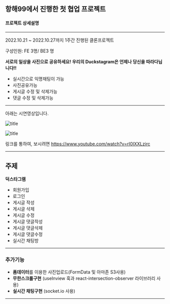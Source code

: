 ## 항해99에서 진행한 첫 협업 프로젝트

#### 프로젝트 상세설명
---
2022.10.21 ~ 2022.10.27까지 1주간 진행된 클론프로젝트

구성인원: FE 3명/ BE3 명

**서로의 일상을 사진으로 공유하세요!
우리의 Duckstagram은 언제나 당신을 따라다닙니다!!**

- 실시간으로 익명채팅이 가능
- 사진공유가능
- 게시글 수정 및 삭제가능
- 댓글 수정 및 삭제가능

---



아래는 시연영상입니다.

![title](https://user-images.githubusercontent.com/113953473/198820439-4994589f-7ff2-478d-9b82-db1f5a281cbf.gif)   

![title](https://user-images.githubusercontent.com/113953473/198820442-ebcbf59d-4a32-4b03-9580-a09da3e3a0aa.gif)   



링크를 통하여, 보시려면  https://www.youtube.com/watch?v=rI0IXXLzirc


---
## 주제
**덕스타그램**


- 회원가입
- 로그인
- 게시글 작성
- 게시글 삭제
- 게시글 수정
- 게시글 댓글작성
- 게시글 댓글삭제
- 게시글 댓글수정
- 실시간 채팅방


---
### 추가기능
- **폼데이터**를 이용한 사진업로드(FormData 및 아마존 S3사용)
- **무한스크롤구현** (useInview 훅과 react-intersection-observer 라이브러리 사용)
- **실시간 채팅구현** (socket.io 사용)

---
   




